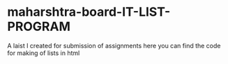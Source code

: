 # maharshtra-board-IT-LIST-PROGRAM
A laist I created for submission of assignments
here you can find the code for making of lists in html
